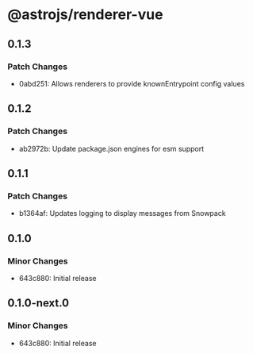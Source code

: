 # @astrojs/renderer-vue

## 0.1.3

### Patch Changes

- 0abd251: Allows renderers to provide knownEntrypoint config values

## 0.1.2

### Patch Changes

- ab2972b: Update package.json engines for esm support

## 0.1.1

### Patch Changes

- b1364af: Updates logging to display messages from Snowpack

## 0.1.0

### Minor Changes

- 643c880: Initial release

## 0.1.0-next.0

### Minor Changes

- 643c880: Initial release
